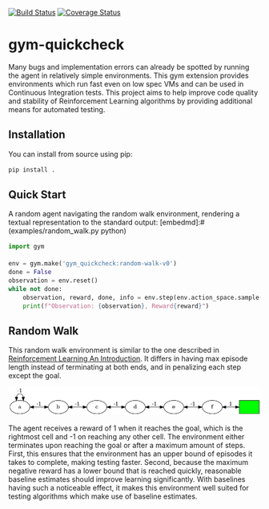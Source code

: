 [![Build Status](https://travis-ci.org/SwamyDev/gym-quickcheck.svg?branch=master)](https://travis-ci.org/SwamyDev/gym-quickcheck) [![Coverage Status](https://coveralls.io/repos/github/SwamyDev/gym-quickcheck/badge.svg?branch=master)](https://coveralls.io/github/SwamyDev/gym-quickcheck?branch=master)

# gym-quickcheck
Many bugs and implementation errors can already be spotted by running the agent in relatively simple environments. This gym extension provides environments which run fast even on low spec VMs and can be used in Continuous Integration tests. This project aims to help improve code quality and stability of Reinforcement Learning algorithms by providing additional means for automated testing.

## Installation
You can install from source using pip:
```bash
pip install .
```

## Quick Start
A random agent navigating the random walk environment, rendering a textual representation to the standard output:
[embedmd]:# (examples/random_walk.py python)
```python
import gym

env = gym.make('gym_quickcheck:random-walk-v0')
done = False
observation = env.reset()
while not done:
    observation, reward, done, info = env.step(env.action_space.sample())
    print(f"Observation: {observation}, Reward{reward}")
```

## Random Walk
This random walk environment is similar to the one described in [Reinforcement Learning An Introduction](http://incompleteideas.net/book/the-book-2nd.html). It differs in having max episode length instead of terminating at both ends, and in penalizing each step except the goal.

![random walk graph](assets/random-walk.png)

The agent receives a reward of 1 when it reaches the goal, which is the rightmost cell and -1 on reaching any other cell. The environment either terminates upon reaching the goal or after a maximum amount of steps. First, this ensures that the environment has an upper bound of episodes it takes to complete, making testing faster. Second, because the maximum negative reward has a lower bound that is reached quickly, reasonable baseline estimates should improve learning significantly. With baselines having such a noticeable effect, it makes this environment well suited for testing algorithms which make use of baseline estimates. 
